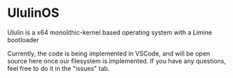 # UlulinOS
Ululin is a x64 monolithic-kernel based operating system with a Limine bootloader

Currently, the code is being implemented in VSCode, and will be open source here once our filesystem is implemented.
If you have any questions, feel free to do it in the "issues" tab.
